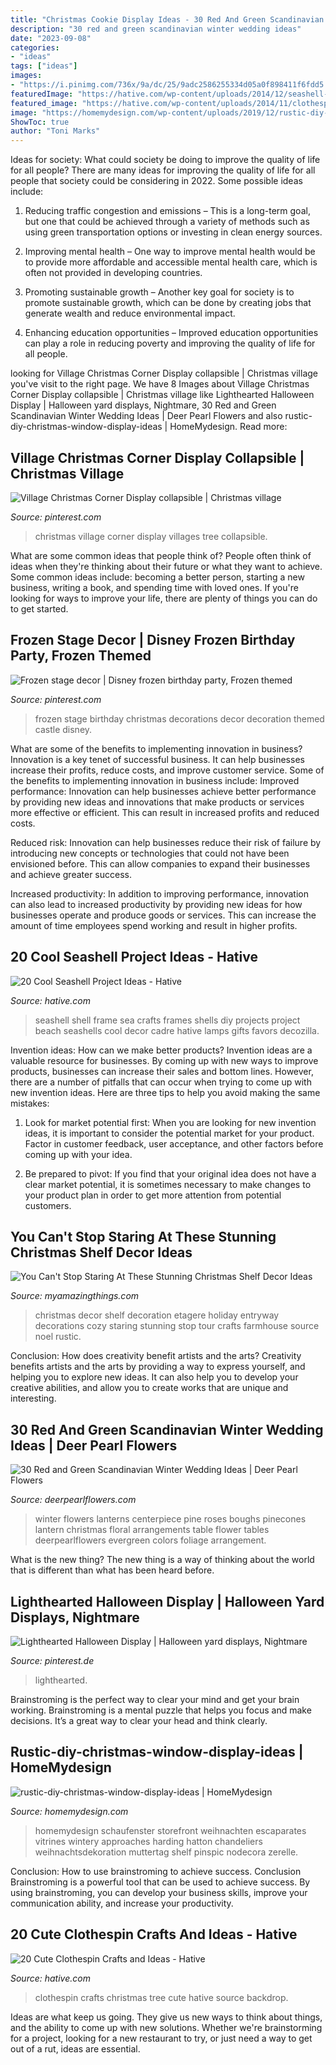 ```yaml
---
title: "Christmas Cookie Display Ideas - 30 Red And Green Scandinavian Winter Wedding Ideas"
description: "30 red and green scandinavian winter wedding ideas"
date: "2023-09-08"
categories:
- "ideas"
tags: ["ideas"]
images:
- "https://i.pinimg.com/736x/9a/dc/25/9adc2586255334d05a0f898411f6fdd5.jpg"
featuredImage: "https://hative.com/wp-content/uploads/2014/12/seashell-project-ideas/11-sea-shell-photo-frame.jpg"
featured_image: "https://hative.com/wp-content/uploads/2014/11/clothespin-crafts/13-clothespin-christmas-tree.jpg"
image: "https://homemydesign.com/wp-content/uploads/2019/12/rustic-diy-christmas-window-display-ideas.jpg"
ShowToc: true
author: "Toni Marks"
---
```



Ideas for society: What could society be doing to improve the quality of life for all people?
There are many ideas for improving the quality of life for all people that society could be considering in 2022. Some possible ideas include: 
1. Reducing traffic congestion and emissions – This is a long-term goal, but one that could be achieved through a variety of methods such as using green transportation options or investing in clean energy sources. 

2. Improving mental health – One way to improve mental health would be to provide more affordable and accessible mental health care, which is often not provided in developing countries. 

3. Promoting sustainable growth – Another key goal for society is to promote sustainable growth, which can be done by creating jobs that generate wealth and reduce environmental impact. 

4. Enhancing education opportunities – Improved education opportunities can play a role in reducing poverty and improving the quality of life for all people. 


	

		
looking for Village Christmas Corner Display collapsible | Christmas village you've visit to the right page. We have 8 Images about Village Christmas Corner Display collapsible | Christmas village like Lighthearted Halloween Display | Halloween yard displays, Nightmare, 30 Red and Green Scandinavian Winter Wedding Ideas | Deer Pearl Flowers and also rustic-diy-christmas-window-display-ideas | HomeMydesign. Read more:
		
    
## Village Christmas Corner Display Collapsible | Christmas Village

<img loading=lazy src="https://i.pinimg.com/736x/9a/dc/25/9adc2586255334d05a0f898411f6fdd5.jpg" onerror="this.onerror=null;this.src='https://tse4.mm.bing.net/th?id=OIP.KkwKNuUQuCGwIM0dq_fVswHaJ3&amp;pid=15.1';" alt="Village Christmas Corner Display collapsible | Christmas village">

_Source: pinterest.com_

>christmas village corner display villages tree collapsible. 

	

What are some common ideas that people think of?
People often think of ideas when they're thinking about their future or what they want to achieve. Some common ideas include: becoming a better person, starting a new business, writing a book, and spending time with loved ones. If you're looking for ways to improve your life, there are plenty of things you can do to get started.

    
## Frozen Stage Decor | Disney Frozen Birthday Party, Frozen Themed

<img loading=lazy src="https://i.pinimg.com/736x/df/cb/67/dfcb679ac5bef6ec02c85265108169de--frozen.jpg" onerror="this.onerror=null;this.src='https://tse3.mm.bing.net/th?id=OIP.I4uUt-Nc0qyLfyrRqBhJPgAAAA&amp;pid=15.1';" alt="Frozen stage decor | Disney frozen birthday party, Frozen themed">

_Source: pinterest.com_

>frozen stage birthday christmas decorations decor decoration themed castle disney. 

	

What are some of the benefits to implementing innovation in business?
Innovation is a key tenet of successful business. It can help businesses increase their profits, reduce costs, and improve customer service. Some of the benefits to implementing innovation in business include: 
Improved performance: Innovation can help businesses achieve better performance by providing new ideas and innovations that make products or services more effective or efficient. This can result in increased profits and reduced costs. 

Reduced risk: Innovation can help businesses reduce their risk of failure by introducing new concepts or technologies that could not have been envisioned before. This can allow companies to expand their businesses and achieve greater success. 

Increased productivity: In addition to improving performance, innovation can also lead to increased productivity by providing new ideas for how businesses operate and produce goods or services. This can increase the amount of time employees spend working and result in higher profits.

    
## 20 Cool Seashell Project Ideas - Hative

<img loading=lazy src="https://hative.com/wp-content/uploads/2014/12/seashell-project-ideas/11-sea-shell-photo-frame.jpg" onerror="this.onerror=null;this.src='https://tse4.mm.bing.net/th?id=OIP.zg4oFNNHPHchdF10OVI2mQHaJ4&amp;pid=15.1';" alt="20 Cool Seashell Project Ideas - Hative">

_Source: hative.com_

>seashell shell frame sea crafts frames shells diy projects project beach seashells cool decor cadre hative lamps gifts favors decozilla. 

	

Invention ideas: How can we make better products?
Invention ideas are a valuable resource for businesses. By coming up with new ways to improve products, businesses can increase their sales and bottom lines. However, there are a number of pitfalls that can occur when trying to come up with new invention ideas. Here are three tips to help you avoid making the same mistakes:
1. Look for market potential first: When you are looking for new invention ideas, it is important to consider the potential market for your product. Factor in customer feedback, user acceptance, and other factors before coming up with your idea.

2. Be prepared to pivot: If you find that your original idea does not have a clear market potential, it is sometimes necessary to make changes to your product plan in order to get more attention from potential customers.

    
## You Can&#039;t Stop Staring At These Stunning Christmas Shelf Decor Ideas

<img loading=lazy src="http://myamazingthings.com/wp-content/uploads/2017/12/christmas-shelf-decor-4-.jpg" onerror="this.onerror=null;this.src='https://tse3.mm.bing.net/th?id=OIP._CG7Wx0Id1D7v5Zf-oFhzgHaOn&amp;pid=15.1';" alt="You Can&#039;t Stop Staring At These Stunning Christmas Shelf Decor Ideas">

_Source: myamazingthings.com_

>christmas decor shelf decoration etagere holiday entryway decorations cozy staring stunning stop tour crafts farmhouse source noel rustic. 

	

Conclusion: How does creativity benefit artists and the arts?
Creativity benefits artists and the arts by providing a way to express yourself, and helping you to explore new ideas. It can also help you to develop your creative abilities, and allow you to create works that are unique and interesting.

    
## 30 Red And Green Scandinavian Winter Wedding Ideas | Deer Pearl Flowers

<img loading=lazy src="http://www.deerpearlflowers.com/wp-content/uploads/2015/09/Winter-Wedding-Flowers.-Wedding-centerpiece-of-lanterns-pine-boughs-roses-and-pinecones.jpg" onerror="this.onerror=null;this.src='https://tse2.mm.bing.net/th?id=OIP.JBwsrr4fm6uFh4FgWb2EggHaK8&amp;pid=15.1';" alt="30 Red and Green Scandinavian Winter Wedding Ideas | Deer Pearl Flowers">

_Source: deerpearlflowers.com_

>winter flowers lanterns centerpiece pine roses boughs pinecones lantern christmas floral arrangements table flower tables deerpearlflowers evergreen colors foliage arrangement. 

	

What is the new thing?
The new thing is a way of thinking about the world that is different than what has been heard before.

    
## Lighthearted Halloween Display | Halloween Yard Displays, Nightmare

<img loading=lazy src="https://i.pinimg.com/736x/73/7f/d9/737fd9373db46d010e30ea246c7391e5--halloween-yard-displays-outdoor-halloween-decorations.jpg" onerror="this.onerror=null;this.src='https://tse2.mm.bing.net/th?id=OIP.HybFNsO87LKF1cDnMon5GQHaLH&amp;pid=15.1';" alt="Lighthearted Halloween Display | Halloween yard displays, Nightmare">

_Source: pinterest.de_

>lighthearted. 

	

Brainstroming is the perfect way to clear your mind and get your brain working. Brainstroming is a mental puzzle that helps you focus and make decisions. It’s a great way to clear your head and think clearly.

    
## Rustic-diy-christmas-window-display-ideas | HomeMydesign

<img loading=lazy src="https://homemydesign.com/wp-content/uploads/2019/12/rustic-diy-christmas-window-display-ideas.jpg" onerror="this.onerror=null;this.src='https://tse3.mm.bing.net/th?id=OIP.B2GyvO4a4bzXXqe_WqE0rgHaJ4&amp;pid=15.1';" alt="rustic-diy-christmas-window-display-ideas | HomeMydesign">

_Source: homemydesign.com_

>homemydesign schaufenster storefront weihnachten escaparates vitrines wintery approaches harding hatton chandeliers weihnachtsdekoration muttertag shelf pinspic nodecora zerelle. 

	

Conclusion: How to use brainstroming to achieve success.
Conclusion
Brainstroming is a powerful tool that can be used to achieve success. By using brainstroming, you can develop your business skills, improve your communication ability, and increase your productivity.

    
## 20 Cute Clothespin Crafts And Ideas - Hative

<img loading=lazy src="https://hative.com/wp-content/uploads/2014/11/clothespin-crafts/13-clothespin-christmas-tree.jpg" onerror="this.onerror=null;this.src='https://tse4.mm.bing.net/th?id=OIP.2UxlKklp5793X9VPlsNlMwHaKZ&amp;pid=15.1';" alt="20 Cute Clothespin Crafts and Ideas - Hative">

_Source: hative.com_

>clothespin crafts christmas tree cute hative source backdrop. 

	

Ideas are what keep us going. They give us new ways to think about things, and the ability to come up with new solutions. Whether we're brainstorming for a project, looking for a new restaurant to try, or just need a way to get out of a rut, ideas are essential.

